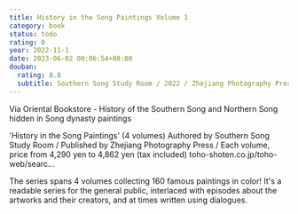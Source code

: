 ```yaml
---
title: History in the Song Paintings Volume 1
category: book
status: todo
rating: 0
year: 2022-11-1
date: 2023-06-02 00:06:54+08:00
douban:
  rating: 8.8
  subtitle: Southern Song Study Room / 2022 / Zhejiang Photography Press
---
```


Via Oriental Bookstore - History of the Southern Song and Northern Song hidden in Song dynasty paintings

'History in the Song Paintings' (4 volumes)
Authored by Southern Song Study Room / Published by Zhejiang Photography Press / Each volume, price from 4,290 yen to 4,862 yen (tax included)
toho-shoten.co.jp/toho-web/searc...

The series spans 4 volumes collecting 160 famous paintings in color! It's a readable series for the general public, interlaced with episodes about the artworks and their creators, and at times written using dialogues.
